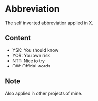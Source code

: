 # Abbreviation

The self invented abbreviation applied in X.


## Content

- YSK: You should know
- YOR: You own risk
- NTT: Nice to try
- OW:  Official words


## Note

Also applied in other projects of mine.
